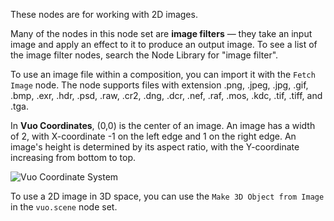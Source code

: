 These nodes are for working with 2D images. 

Many of the nodes in this node set are **image filters** — they take an input image and apply an effect to it to produce an output image. To see a list of the image filter nodes, search the Node Library for "image filter".

To use an image file within a composition, you can import it with the `Fetch Image` node. The node supports files with extension .png, .jpeg, .jpg, .gif, .bmp, .exr, .hdr, .psd, .raw, .cr2, .dng, .dcr, .nef, .raf, .mos, .kdc, .tif, .tiff, and .tga.

In **Vuo Coordinates**, (0,0) is the center of an image. An image has a width of 2, with X-coordinate -1 on the left edge and 1 on the right edge. An image's height is determined by its aspect ratio, with the Y-coordinate increasing from bottom to top.

![Vuo Coordinate System](vuo-coordinates-transparent.png)

To use a 2D image in 3D space, you can use the `Make 3D Object from Image` in the `vuo.scene` node set. 
